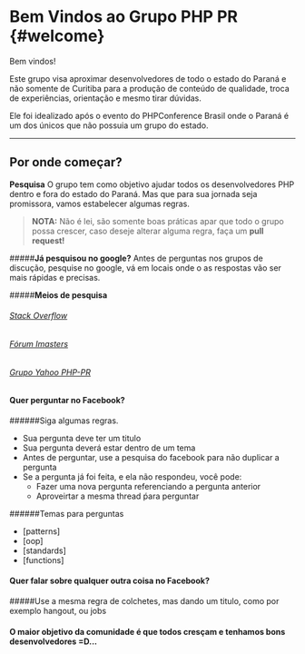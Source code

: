 Bem Vindos ao Grupo PHP PR	{#welcome}
==========================

Bem vindos!

Este grupo visa aproximar desenvolvedores de todo o estado do Paraná e não somente de Curitiba para a produção de conteúdo de qualidade, troca de experiências, orientação e mesmo tirar dúvidas.

Ele foi idealizado após o evento do PHPConference Brasil onde o Paraná é um dos únicos que não possuia um grupo do estado.

----------


Por onde começar?
---------

**Pesquisa** O grupo tem como objetivo ajudar todos os desenvolvedores PHP dentro e fora do estado do Paraná.
Mas que para sua jornada seja promissora, vamos estabelecer algumas regras.

> **NOTA:** Não é lei, são somente boas práticas apar que todo o grupo possa crescer, caso deseje alterar alguma regra, faça um   **pull request!**

#####**Já pesquisou no google?**
Antes de perguntas nos grupos de discução, pesquise no google, vá em locais onde o as respostas vão ser mais rápidas e precisas.

#####**Meios de pesquisa**
###### <i class="icon-pencil"></i> [Stack Overflow][1]
###### <i class="icon-pencil"></i> [Fórum Imasters][2]
###### <i class="icon-pencil"></i> [Grupo Yahoo PHP-PR][3]
[1]: http://stackoverflow.com/
[2]: http://forum.imasters.com.br/
[3]: http://br.groups.yahoo.com/neo/groups/php-pr/info

#### <i class="icon-file"></i> Quer perguntar no Facebook?

######Siga algumas regras.

 - Sua pergunta deve ter um titulo
 - Sua pergunta deverá estar dentro de um tema
 - Antes de perguntar, use a pesquisa do facebook para não duplicar a pergunta
 - Se a pergunta já foi feita, e ela não respondeu, você pode:
     - Fazer uma nova pergunta referenciando a pergunta anterior
     - Aproveirtar a mesma thread ṕara perguntar

######Temas para perguntas

 - [patterns]
 - [oop]
 - [standards]
 - [functions]
 
#### <i class="icon-file"></i> Quer falar sobre qualquer outra coisa no Facebook?

#####Use a mesma regra de colchetes, mas dando um titulo, como por exemplo hangout, ou jobs
#### O maior objetivo da comunidade é que todos cresçam e tenhamos bons desenvolvedores =D... 

